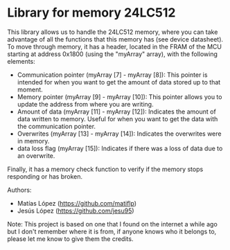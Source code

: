 # Library for memory 24LC512

This library allows us to handle the 24LC512 memory, where you can take advantage of all the functions that this memory has (see device datasheet). To move through memory, it has a header, located in the FRAM of the MCU starting at address 0x1800 (using the "myArray" array), with the following elements:

* Communication pointer (myArray [7] - myArray [8]): This pointer is intended for when you want to get the amount of data stored up to that moment.
* Memory pointer (myArray [9] - myArray [10]): This pointer allows you to update the address from where you are writing.
* Amount of data (myArray [11] - myArray [12]): Indicates the amount of data written to memory. Useful for when you want to get the data with the communication pointer.
* Overwrites (myArray [13] - myArray [14]): Indicates the overwrites were in memory.
* data loss flag (myArray [15]): Indicates if there was a loss of data due to an overwrite.

Finally, it has a memory check function to verify if the memory stops responding or has broken.

Authors:
* Matías López (https://github.com/matiflp)
* Jesús López (https://github.com/jesu95)

Note: This project is based on one that I found on the internet a while ago but I don't remember where it is from, if anyone knows who it belongs to, please let me know to give them the credits.
